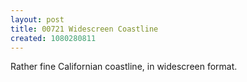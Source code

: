 ```yaml
---
layout: post
title: 00721 Widescreen Coastline
created: 1080280811
---
```

Rather fine Californian coastline, in widescreen format.
